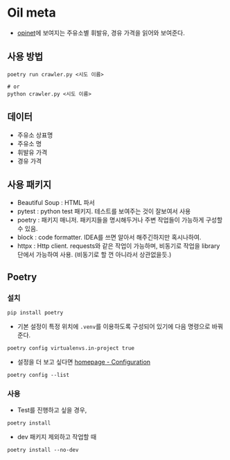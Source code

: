 # Oil meta

* [opinet](http://www.opinet.co.kr)에 보여지는 주유소별 휘발유, 경유 가격을 읽어와 보여준다.

## 사용 방법

```shell script
poetry run crawler.py <시도 이름>

# or
python crawler.py <시도 이름>
```

## 데이터

* 주유소 상표명
* 주유소 명
* 휘발유 가격
* 경유 가격

## 사용 패키지

* Beautiful Soup : HTML 파서
* pytest : python test 패키지. 테스트를 보여주는 것이 잘보여서 사용
* poetry : 패키지 매니저. 패키지들을 명시해두거나 주변 작업들이 가능하게 구성할 수 있음.
* block : code formatter. IDEA를 쓰면 알아서 해주긴하지만 혹시나하여.
* httpx : Http client. requests와 같은 작업이 가능하며, 비동기로 작업을 library 단에서 가능하여 사용. (비동기로 할 껀 아니라서 상관없을듯.)

## Poetry

### 설치
 
```shell script
pip install poetry
```

* 기본 설정이 특정 위치에 `.venv`를 이용하도록 구성되어 있기에 다음 명령으로 바꿔준다.

```shell script
poetry config virtualenvs.in-project true
```

* 설정을 더 보고 싶다면 [homepage - Configuration](https://python-poetry.org/docs/configuration/)

```shell script
poetry config --list
```


### 사용

* Test를 진행하고 싶을 경우,

```shell script
poetry install
```

* dev 패키지 제외하고 작업할 때

```shell script
poetry install --no-dev
```